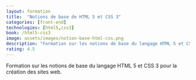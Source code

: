 ```yaml
---
layout: formation
title:  "Notions de base de HTML 5 et CSS 3"
categories: [front-end]
technologies: [html5,css3]
book: /html5-css3
image: assets/images/notion-base-html-css.png
description: "Formation sur les notions de base du langage HTML 5 et CSS 3 pour la création des sites web."
rating: 4.5
---
```


Formation sur les notions de base du langage HTML 5 et CSS 3 pour la création des sites web.

